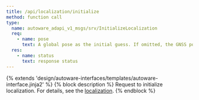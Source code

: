 ```yaml
---
title: /api/localization/initialize
method: function call
type:
  name: autoware_adapi_v1_msgs/srv/InitializeLocalization
  req:
    - name: pose
      text: A global pose as the initial guess. If omitted, the GNSS pose will be used.
  res:
    - name: status
      text: response status
---
```


{% extends 'design/autoware-interfaces/templates/autoware-interface.jinja2' %}
{% block description %}
Request to initialize localization.
For details, see the [localization](../../../features/localization.md).
{% endblock %}
